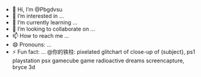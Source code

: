 - 👋 Hi, I’m @Pbgdvsu
- 👀 I’m interested in ...
- 🌱 I’m currently learning ...
- 💞️ I’m looking to collaborate on ...
- 📫 How to reach me ...
- 😄 Pronouns: ...
- ⚡ Fun fact: ...
@你的铁柱: pixelated glitchart of close-up of (subject}, ps1 playstation psx gamecube game radioactive dreams screencapture, bryce 3d
<!---
Pbgdvsu/Pbgdvsu is a ✨ special ✨ repository because its `README.md` (this file) appears on your GitHub profile.
You can click the Preview link to take a look at your changes.
--->
